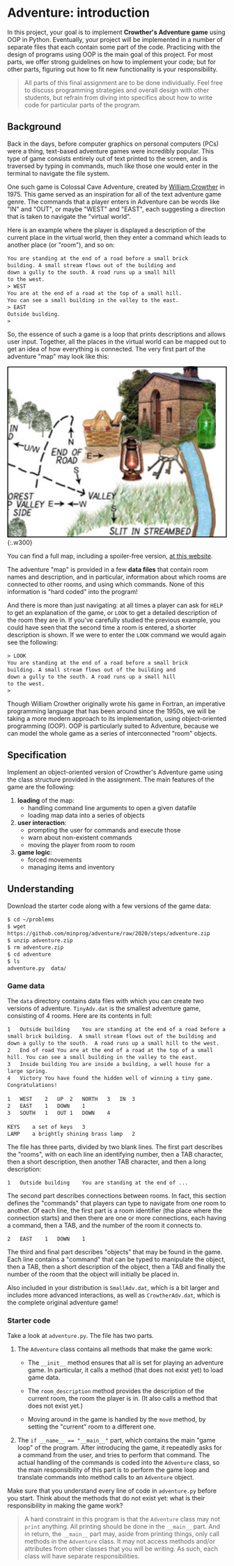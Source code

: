 # Adventure: introduction

In this project, your goal is to implement **Crowther's Adventure game** using OOP in Python. Eventually, your project will be implemented in a number of separate files that each contain some part of the code. Practicing with the design of programs using OOP is the main goal of this project. For most parts, we offer strong guidelines on how to implement your code; but for other parts, figuring out how to fit new functionality is your responsibility.

> All parts of this final assignment are to be done individually. Feel free to discuss programming strategies and overall design with other students, but refrain from diving into specifics about how to write code for particular parts of the program.

## Background

Back in the days, before computer graphics on personal computers (PCs) were a thing, text-based adventure games were incredibly popular. This type of game consists entirely out of text printed to the screen, and is traversed by typing in commands, much like those one would enter in the terminal to navigate the file system.

One such game is Colossal Cave Adventure, created by [William Crowther](https://en.wikipedia.org/wiki/William_Crowther_(programmer)) in 1975. This game served as an inspiration for all of the text adventure game genre. The commands that a player enters in Adventure can be words like "IN" and "OUT", or maybe "WEST" and "EAST", each suggesting a direction that is taken to navigate the "virtual world".

Here is an example where the player is displayed a description of the current place in the virtual world, then they enter a command which leads to another place (or "room"), and so on:

    You are standing at the end of a road before a small brick
    building. A small stream flows out of the building and
    down a gully to the south. A road runs up a small hill
    to the west.
    > WEST
    You are at the end of a road at the top of a small hill.
    You can see a small building in the valley to the east.
    > EAST
    Outside building.
    >

So, the essence of such a game is a loop that prints descriptions and allows user input. Together, all the places in the virtual world can be mapped out to get an idea of how everything is connected. The very first part of the adventure "map" may look like this:

![](../../map.png){:.w300}

You can find a full map, including a spoiler-free version, [at this website](http://www.spitenet.com/cave/).

The adventure "map" is provided in a few **data files** that contain room names and description, and in particular, information about which rooms are connected to other rooms, and using which commands. None of this information is "hard coded" into the program!

And there is more than just navigating: at all times a player can ask for `HELP` to get an explanation of the game, or `LOOK` to get a detailed description of the room they are in.
If you've carefully studied the previous example, you could have seen that the second time a room is entered, a shorter description is shown. If we were to enter the `LOOK` command we would again see the following:

    > LOOK
    You are standing at the end of a road before a small brick
    building. A small stream flows out of the building and
    down a gully to the south. A road runs up a small hill
    to the west.
    >

Though William Crowther originally wrote his game in Fortran, an imperative programming language that has been around since the 1950s, we will be taking a more modern approach to its implementation, using object-oriented programming (OOP). OOP is particularly suited to Adventure, because we can model the whole game as a series of interconnected "room" objects.


## Specification

Implement an object-oriented version of Crowther's Adventure game using the class structure provided in the assignment. The main features of the game are the following:

1. **loading** of the map:
    * handling command line arguments to open a given datafile
    * loading map data into a series of objects
2. **user interaction**:
    * prompting the user for commands and execute those
    * warn about non-existent commands
    * moving the player from room to room
3. **game logic**:
    * forced movements
    * managing items and inventory


## Understanding

Download the starter code along with a few versions of the game data:

    $ cd ~/problems
    $ wget https://github.com/minprog/adventure/raw/2020/steps/adventure.zip
    $ unzip adventure.zip
    $ rm adventure.zip
    $ cd adventure
    $ ls
    adventure.py  data/

### Game data

The `data` directory contains data files with which you can create two versions of adventure. `TinyAdv.dat` is the smallest adventure game, consisting of 4 rooms. Here are its contents in full:

    1	Outside building	You are standing at the end of a road before a small brick building.  A small stream flows out of the building and down a gully to the south.  A road runs up a small hill to the west.
    2	End of road	You are at the end of a road at the top of a small hill. You can see a small building in the valley to the east.
    3	Inside building	You are inside a building, a well house for a large spring.
    4	Victory	You have found the hidden well of winning a tiny game. Congratulations!

    1	WEST	2	UP	2	NORTH	3	IN	3
    2	EAST	1	DOWN	1
    3	SOUTH	1	OUT	1	DOWN	4

    KEYS	a set of keys	3
    LAMP	a brightly shining brass lamp	2

The file has three parts, divided by two blank lines. The first part describes the "rooms", with on each line an identifying number, then a TAB character, then a short description, then another TAB character, and then a long description:

    1	Outside building	You are standing at the end of ...

The second part describes connections between rooms. In fact, this section defines the "commands" that players can type to navigate from one room to another. Of each line, the first part is a room identifier (the place where the connection starts) and then there are one or more connections, each having a command, then a TAB, and the number of the room it connects to.

    2	EAST	1	DOWN	1

The third and final part describes "objects" that may be found in the game. Each line contains a "command" that can be typed to manipulate the object, then a TAB, then a short description of the object, then a TAB and finally the number of the room that the object will initially be placed in.

Also included in your distribution is `SmallAdv.dat`, which is a bit larger and includes more advanced interactions, as well as `CrowtherAdv.dat`, which is the complete original adventure game!


### Starter code

Take a look at `adventure.py`. The file has two parts.

1. The `Adventure` class contains all methods that make the game work:

	- The `__init__` method ensures that all is set for playing an adventure game. In particular, it calls a method (that does not exist yet) to load game data.

	- The `room_description` method provides the description of the current room, the room the player is in. (It also calls a method that does not exist yet.)

	- Moving around in the game is handled by the `move` method, by setting the "current" room to a different one.

2. The `if __name__ == "__main__"` part, which contains the main "game loop" of the program. After introducing the game, it repeatedly asks for a command from the user, and tries to perform that command. The actual handling of the commands is coded into the `Adventure` class, so the main responsibility of this part is to perform the game loop and translate commands into method calls to an `Adventure` object.

Make sure that you understand every line of code in `adventure.py` before you start. Think about the methods that do not exist yet: what is their responsibility in making the game work?

> A hard constraint in this program is that the `Adventure` class may not `print` anything. All printing should be done in the `__main__` part. And in return, the `__main__` part may, aside from printing things, only call methods in the `Adventure` class. It may not access methods and/or attributes from other classes that you will be writing. As such, each class will have separate responsibilities.
